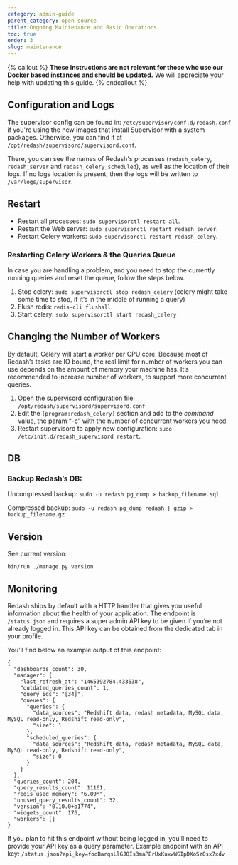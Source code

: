```yaml
---
category: admin-guide
parent_category: open-source
title: Ongoing Maintenance and Basic Operations
toc: true
order: 3
slug: maintenance
---
```


{% callout %}
**These instructions are not relevant for those who use our Docker based instances and should be updated.** We will appreciate your help with updating this guide.
{% endcallout %}

## Configuration and Logs

The supervisor config can be found in: `/etc/supervisor/conf.d/redash.conf` if you're using the new images that install Supervisor with a system packages. Otherwise, you can find it at `/opt/redash/supervisord/supervisord.conf`.

There, you can see the names of Redash's processes (`redash_celery`, `redash_server` and `redash_celery_scheduled`), as well as the location of their logs. If no logs location is present, then the logs will be written to `/var/logs/supervisor`.

## Restart

- Restart all processes: `sudo supervisorctl restart all`.
- Restart the Web server: `sudo supervisorctl restart redash_server`.
- Restart Celery workers: `sudo supervisorctl restart redash_celery`.

### Restarting Celery Workers & the Queries Queue

In case you are handling a problem, and you need to stop the currently running queries and reset the queue, follow the steps below.

1. Stop celery: `sudo supervisorctl stop redash_celery` (celery might take some time to stop, if it’s in the middle of running a query)
2. Flush redis: `redis-cli flushall`.
3. Start celery: `sudo supervisorctl start redash_celery`

## Changing the Number of Workers

By default, Celery will start a worker per CPU core. Because most of Redash’s tasks are IO bound, the real limit for number of workers you can use depends on the amount of memory your machine has. It’s recommended to increase number of workers, to support more concurrent queries.

1. Open the supervisord configuration file: `/opt/redash/supervisord/supervisord.conf`
2. Edit the `[program:redash_celery]` section and add to the _command_ value, the param “-c” with the number of concurrent workers you need.
3. Restart supervisord to apply new configuration: `sudo /etc/init.d/redash_supervisord restart`.

## DB

### Backup Redash’s DB:

Uncompressed backup: `sudo -u redash pg_dump > backup_filename.sql`

Compressed backup: `sudo -u redash pg_dump redash | gzip > backup_filename.gz`

## Version

See current version:

`bin/run ./manage.py version`

## Monitoring

Redash ships by default with a HTTP handler that gives you useful information about the health of your application. The endpoint is `/status.json` and requires a super admin API key to be given if you’re not already logged in. This API key can be obtained from the dedicated tab in your profile.

You’ll find below an example output of this endpoint:

```
{
  "dashboards_count": 30,
  "manager": {
    "last_refresh_at": "1465392784.433638",
    "outdated_queries_count": 1,
    "query_ids": "[34]",
    "queues": {
      "queries": {
        "data_sources": "Redshift data, redash metadata, MySQL data, MySQL read-only, Redshift read-only",
        "size": 1
      },
      "scheduled_queries": {
        "data_sources": "Redshift data, redash metadata, MySQL data, MySQL read-only, Redshift read-only",
        "size": 0
      }
    }
  },
  "queries_count": 204,
  "query_results_count": 11161,
  "redis_used_memory": "6.09M",
  "unused_query_results_count": 32,
  "version": "0.10.0+b1774",
  "widgets_count": 176,
  "workers": []
}

```

If you plan to hit this endpoint without being logged in, you’ll need to provide your API key as a query parameter. Example endpoint with an API key: `/status.json?api_key=fooBarqsLlGJQIs3maPErUxKuxwWGIpDXoSzQsx7xdv`
